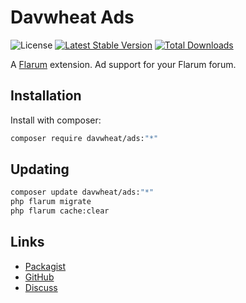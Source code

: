 # Davwheat Ads

![License](https://img.shields.io/badge/license-MIT-blue.svg) [![Latest Stable Version](https://img.shields.io/packagist/v/davwheat/ads.svg)](https://packagist.org/packages/davwheat/ads) [![Total Downloads](https://img.shields.io/packagist/dt/davwheat/ads.svg)](https://packagist.org/packages/davwheat/ads)

A [Flarum](http://flarum.org) extension. Ad support for your Flarum forum.

## Installation

Install with composer:

```sh
composer require davwheat/ads:"*"
```

## Updating

```sh
composer update davwheat/ads:"*"
php flarum migrate
php flarum cache:clear
```

## Links

- [Packagist](https://packagist.org/packages/davwheat/ads)
- [GitHub](https://github.com/davwheat/ads)
- [Discuss](https://discuss.flarum.org/d/PUT_DISCUSS_SLUG_HERE)
